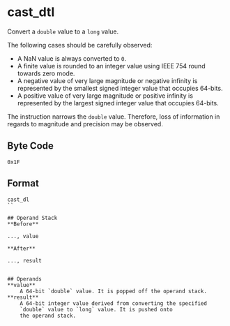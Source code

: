 # cast_dtl

Convert a `double` value to a `long` value.

The following cases should be carefully observed:
 * A NaN value is always converted to `0`.
 * A finite value is rounded to an integer value using IEEE 754 round
   towards zero mode.
 * A negative value of very large magnitude or negative infinity is
   represented by the smallest signed integer value that occupies
   64-bits.
 * A positive value of very large magnitude or positive infinity is
   represented by the largest signed integer value that occupies
   64-bits.

The instruction narrows the `double` value. Therefore, loss of
information in regards to magnitude and precision may be observed.

## Byte Code
```
0x1F
```

## Format
```
cast_dl
``

## Operand Stack
**Before**  
```
    ..., value
```
**After**  
```
    ..., result
```

## Operands
**value**  
    A 64-bit `double` value. It is popped off the operand stack.  
**result**  
    A 64-bit integer value derived from converting the specified
    `double` value to `long` value. It is pushed onto
    the operand stack.